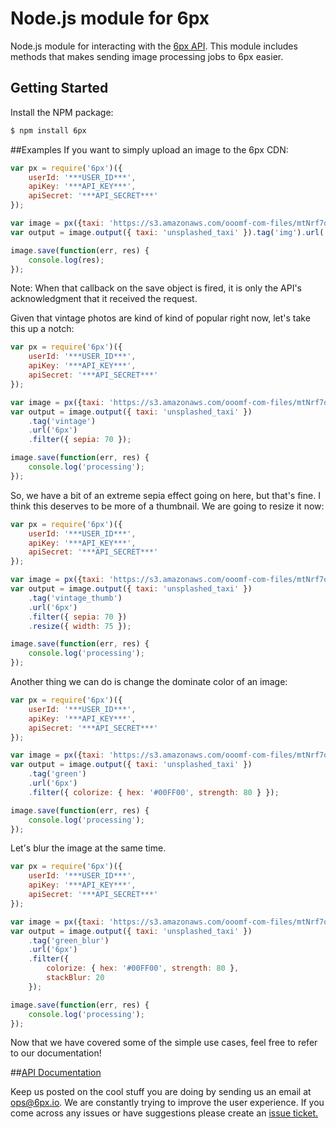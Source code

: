 Node.js module for 6px
======================

Node.js module for interacting with the [6px API](http://6px.io). This module includes methods that makes sending image processing jobs to 6px easier.

## Getting Started

Install the NPM package:
```bash
$ npm install 6px
```
##Examples
If you want to simply upload an image to the 6px CDN:
```javascript
var px = require('6px')({
    userId: '***USER_ID***',
    apiKey: '***API_KEY***',
    apiSecret: '***API_SECRET***'
});

var image = px({taxi: 'https://s3.amazonaws.com/ooomf-com-files/mtNrf7oxS4uSxTzMBWfQ_DSC_0043.jpg'});
var output = image.output({ taxi: 'unsplashed_taxi' }).tag('img').url('6px');

image.save(function(err, res) {
    console.log(res);
});
```
Note: When that callback on the save object is fired, it is only the API's acknowledgment that it received the request.

Given that vintage photos are kind of kind of popular right now, let's take this up a notch:
```javascript
var px = require('6px')({
    userId: '***USER_ID***',
    apiKey: '***API_KEY***',
    apiSecret: '***API_SECRET***'
});

var image = px({taxi: 'https://s3.amazonaws.com/ooomf-com-files/mtNrf7oxS4uSxTzMBWfQ_DSC_0043.jpg'});
var output = image.output({ taxi: 'unsplashed_taxi' })
    .tag('vintage')
    .url('6px')
    .filter({ sepia: 70 });

image.save(function(err, res) {
    console.log('processing');
});
```
So, we have a bit of an extreme sepia effect going on here, but that's fine.  I think this deserves to be more of a thumbnail.  We are going to resize it now:
```javascript
var px = require('6px')({
    userId: '***USER_ID***',
    apiKey: '***API_KEY***',
    apiSecret: '***API_SECRET***'
});

var image = px({taxi: 'https://s3.amazonaws.com/ooomf-com-files/mtNrf7oxS4uSxTzMBWfQ_DSC_0043.jpg'});
var output = image.output({ taxi: 'unsplashed_taxi' })
    .tag('vintage_thumb')
    .url('6px')
    .filter({ sepia: 70 })
    .resize({ width: 75 });

image.save(function(err, res) {
    console.log('processing');
});
```
Another thing we can do is change the dominate color of an image:
```javascript
var px = require('6px')({
    userId: '***USER_ID***',
    apiKey: '***API_KEY***',
    apiSecret: '***API_SECRET***'
});

var image = px({taxi: 'https://s3.amazonaws.com/ooomf-com-files/mtNrf7oxS4uSxTzMBWfQ_DSC_0043.jpg'});
var output = image.output({ taxi: 'unsplashed_taxi' })
    .tag('green')
    .url('6px')
    .filter({ colorize: { hex: '#00FF00', strength: 80 } });

image.save(function(err, res) {
    console.log('processing');
});

```
Let's blur the image at the same time.
```javascript
var px = require('6px')({
    userId: '***USER_ID***',
    apiKey: '***API_KEY***',
    apiSecret: '***API_SECRET***'
});

var image = px({taxi: 'https://s3.amazonaws.com/ooomf-com-files/mtNrf7oxS4uSxTzMBWfQ_DSC_0043.jpg'});
var output = image.output({ taxi: 'unsplashed_taxi' })
    .tag('green_blur')
    .url('6px')
    .filter({
        colorize: { hex: '#00FF00', strength: 80 },
        stackBlur: 20
    });

image.save(function(err, res) {
    console.log('processing');
});
```
Now that we have covered some of the simple use cases, feel free to refer to our documentation!

##[API Documentation](https://github.com/6px-io/6px-api-docs)

Keep us posted on the cool stuff you are doing by sending us an email at <ops@6px.io>. We are constantly trying to improve the user experience. If you come across any issues or have suggestions please create an [issue ticket.](https://github.com/6px-io/6px-node/issues)
